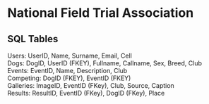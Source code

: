 # National Field Trial Association

## SQL Tables
Users: UserID, Name, Surname, Email, Cell<br/>
Dogs: DogID, UserID (FKEY), Fullname, Callname, Sex, Breed, Club<br/>
Events: EventID, Name, Description, Club<br/>
Competing: DogID (FKEY), EventID (FKEY)<br/>
Galleries: ImageID, EventID (FKey), Club, Source, Caption<br/>
Results: ResultID, EventID (FKey), DogID (FKey), Place<br/>
